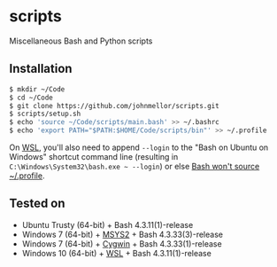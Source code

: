 # scripts
Miscellaneous Bash and Python scripts

## Installation

```bash
$ mkdir ~/Code
$ cd ~/Code
$ git clone https://github.com/johnmellor/scripts.git
$ scripts/setup.sh
$ echo 'source ~/Code/scripts/main.bash' >> ~/.bashrc
$ echo 'export PATH="$PATH:$HOME/Code/scripts/bin"' >> ~/.profile
```

On [WSL](https://msdn.microsoft.com/commandline/wsl), you'll also need to append `--login` to the "Bash on Ubuntu on Windows" shortcut command line (resulting in `C:\Windows\System32\bash.exe ~ --login`) or else [Bash won't source ~/.profile](https://wpdev.uservoice.com/forums/266908-command-prompt-console-bash-on-ubuntu-on-windo/suggestions/14825565-open-bash-as-a-login-shell-by-default).

## Tested on

- Ubuntu Trusty (64-bit) + Bash 4.3.11(1)-release
- Windows 7 (64-bit) + [MSYS2](https://msys2.github.io/) + Bash 4.3.33(3)-release
- Windows 7 (64-bit) + [Cygwin](https://www.cygwin.com/) + Bash 4.3.33(1)-release
- Windows 10 (64-bit) + [WSL](https://msdn.microsoft.com/commandline/wsl) + Bash 4.3.11(1)-release
